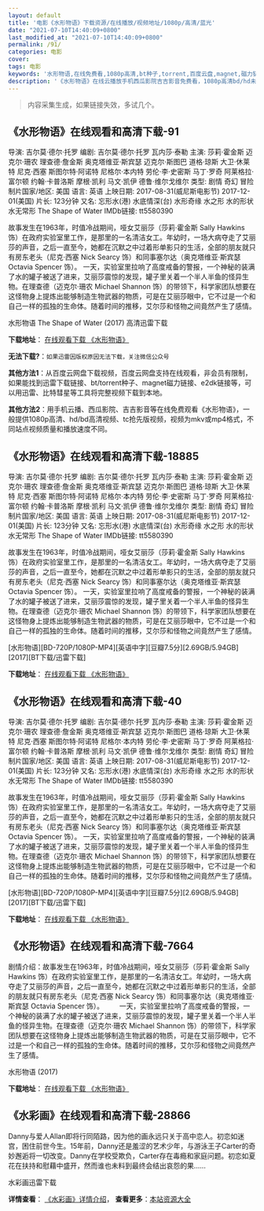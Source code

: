 ```yaml
---
layout: default
title: '电影《水形物语》下载资源/在线播放/视频地址/1080p/高清/蓝光'
date: "2021-07-10T14:40:09+0800"
last_modified_at: "2021-07-10T14:40:09+0800"
permalink: /91/
categories: 电影
cover:
tags: 电影
keywords: '水形物语,在线免费看,1080p高清,bt种子,torrent,百度云盘,magnet,磁力链,迅雷下载资源'
description: '《水形物语》在线云播放手机西瓜影院吉吉影音免费看，1080p高清bd/hd未删减完整版和tc抢先枪版，mkv/mp4格式，附带bt/torrent种子、magnet/磁力链、百度云盘、网盘资源迅雷下载链接'
---
```


>内容采集生成，如果链接失效，多试几个。


## 《水形物语》在线观看和高清下载-91

导演: 吉尔莫·德尔·托罗 编剧: 吉尔莫·德尔·托罗 瓦内莎·泰勒 主演: 莎莉·霍金斯 迈克尔·珊农 理查德·詹金斯 奥克塔维亚·斯宾瑟 迈克尔·斯图巴 道格·琼斯 大卫·休莱特 尼克·西塞 斯图尔特·阿诺特 尼格尔·本内特 劳伦·李·史密斯 马丁·罗奇 阿莱格拉·富尔顿 约翰·卡普洛斯 摩根·凯利 马文·凯伊 德鲁·维尔戈维尔 类型: 剧情 奇幻 冒险 制片国家/地区: 美国 语言: 英语 上映日期: 2017-08-31(威尼斯电影节) 2017-12-01(美国) 片长: 123分钟 又名: 忘形水(港) 水底情深(台) 水形奇缘 水之形 水的形状 水无常形 The Shape of Water IMDb链接: tt5580390

故事发生在1963年，时值冷战期间，哑女艾丽莎（莎莉·霍金斯 Sally Hawkins 饰）在政府实验室里工作，是那里的一名清洁女工。年幼时，一场大病夺走了艾丽莎的声音，之后一直至今，她都在沉默之中过着形单影只的生活，全部的朋友就只有房东老头（尼克·西塞 Nick Searcy 饰）和同事塞尔达（奥克塔维亚·斯宾瑟 Octavia Spencer 饰）。 一天，实验室里拉响了高度戒备的警报，一个神秘的装满了水的罐子被送了进来，艾丽莎震惊的发现，罐子里关着一个半人半鱼的怪异生物。在理查德（迈克尔·珊农 Michael Shannon 饰）的带领下，科学家团队想要在这怪物身上提炼出能够制造生物武器的物质，可是在艾丽莎眼中，它不过是一个和自己一样的孤独的生命体。随着时间的推移，艾尔莎和怪物之间竟然产生了感情。


水形物语 The Shape of Water (2017) 高清迅雷下载

**下载地址**： [在线观看下载 《水形物语》](https://www.xl720.com/thunder/28275.html) 


**无法下载?**：`如果迅雷因版权原因无法下载，关注微信公众号 `

**其他方法1**：从百度云网盘下载视频，百度云网盘支持在线观看，非会员有限制，如果能找到迅雷下载链接、bt/torrent种子、magnet磁力链接、e2dk链接等，可以用迅雷、比特彗星等工具将完整视频下载到本地。

**其他方法2**：用手机云播、西瓜影院、吉吉影音等在线免费观看《水形物语》，一般提供1080p高清、hd/bd高清视频、tc抢先版视频，视频为mkv或mp4格式，不同站点视频质量和播放速度不同。


## 《水形物语》在线观看和高清下载-18885

导演: 吉尔莫·德尔·托罗 编剧: 吉尔莫·德尔·托罗 瓦内莎·泰勒 主演: 莎莉·霍金斯 迈克尔·珊农 理查德·詹金斯 奥克塔维亚·斯宾瑟 迈克尔·斯图巴 道格·琼斯 大卫·休莱特 尼克·西塞 斯图尔特·阿诺特 尼格尔·本内特 劳伦·李·史密斯 马丁·罗奇 阿莱格拉·富尔顿 约翰·卡普洛斯 摩根·凯利 马文·凯伊 德鲁·维尔戈维尔 类型: 剧情 奇幻 冒险 制片国家/地区: 美国 语言: 英语 上映日期: 2017-08-31(威尼斯电影节) 2017-12-01(美国) 片长: 123分钟 又名: 忘形水(港) 水底情深(台) 水形奇缘 水之形 水的形状 水无常形 The Shape of Water IMDb链接: tt5580390

故事发生在1963年，时值冷战期间，哑女艾丽莎（莎莉·霍金斯 Sally Hawkins 饰）在政府实验室里工作，是那里的一名清洁女工。年幼时，一场大病夺走了艾丽莎的声音，之后一直至今，她都在沉默之中过着形单影只的生活，全部的朋友就只有房东老头（尼克·西塞 Nick Searcy 饰）和同事塞尔达（奥克塔维亚·斯宾瑟 Octavia Spencer 饰）。 一天，实验室里拉响了高度戒备的警报，一个神秘的装满了水的罐子被送了进来，艾丽莎震惊的发现，罐子里关着一个半人半鱼的怪异生物。在理查德（迈克尔·珊农 Michael Shannon 饰）的带领下，科学家团队想要在这怪物身上提炼出能够制造生物武器的物质，可是在艾丽莎眼中，它不过是一个和自己一样的孤独的生命体。随着时间的推移，艾尔莎和怪物之间竟然产生了感情。


[水形物语][BD-720P/1080P-MP4][英语中字][豆瓣7.5分][2.69GB/5.94GB][2017][BT下载/迅雷下载]

**下载地址**： [在线观看下载 《水形物语》](https://www.btdx8.com/torrent/sxwy_2017.html) 


## 《水形物语》在线观看和高清下载-40

导演: 吉尔莫·德尔·托罗 编剧: 吉尔莫·德尔·托罗 瓦内莎·泰勒 主演: 莎莉·霍金斯 迈克尔·珊农 理查德·詹金斯 奥克塔维亚·斯宾瑟 迈克尔·斯图巴 道格·琼斯 大卫·休莱特 尼克·西塞 斯图尔特·阿诺特 尼格尔·本内特 劳伦·李·史密斯 马丁·罗奇 阿莱格拉·富尔顿 约翰·卡普洛斯 摩根·凯利 马文·凯伊 德鲁·维尔戈维尔 类型: 剧情 奇幻 冒险 制片国家/地区: 美国 语言: 英语 上映日期: 2017-08-31(威尼斯电影节) 2017-12-01(美国) 片长: 123分钟 又名: 忘形水(港) 水底情深(台) 水形奇缘 水之形 水的形状 水无常形 The Shape of Water IMDb链接: tt5580390

故事发生在1963年，时值冷战期间，哑女艾丽莎（莎莉·霍金斯 Sally Hawkins 饰）在政府实验室里工作，是那里的一名清洁女工。年幼时，一场大病夺走了艾丽莎的声音，之后一直至今，她都在沉默之中过着形单影只的生活，全部的朋友就只有房东老头（尼克·西塞 Nick Searcy 饰）和同事塞尔达（奥克塔维亚·斯宾瑟 Octavia Spencer 饰）。 一天，实验室里拉响了高度戒备的警报，一个神秘的装满了水的罐子被送了进来，艾丽莎震惊的发现，罐子里关着一个半人半鱼的怪异生物。在理查德（迈克尔·珊农 Michael Shannon 饰）的带领下，科学家团队想要在这怪物身上提炼出能够制造生物武器的物质，可是在艾丽莎眼中，它不过是一个和自己一样的孤独的生命体。随着时间的推移，艾尔莎和怪物之间竟然产生了感情。


[水形物语][BD-720P/1080P-MP4][英语中字][豆瓣7.5分][2.69GB/5.94GB][2017][BT下载/迅雷下载]

**下载地址**： [在线观看下载 《水形物语》](https://www.btdx8.com/torrent/sxwy_2017.html) 


## 《水形物语》在线观看和高清下载-7664

剧情介绍：故事发生在1963年，时值冷战期间，哑女艾丽莎（莎莉·霍金斯 Sally Hawkins 饰）在政府实验室里工作，是那里的一名清洁女工。年幼时，一场大病夺走了艾丽莎的声音，之后一直至今，她都在沉默之中过着形单影只的生活，全部的朋友就只有房东老头（尼克·西塞 Nick Searcy 饰）和同事塞尔达（奥克塔维亚·斯宾瑟 Octavia Spencer 饰）。 　　一天，实验室里拉响了高度戒备的警报，一个神秘的装满了水的罐子被送了进来，艾丽莎震惊的发现，罐子里关着一个半人半鱼的怪异生物。在理查德（迈克尔·珊农 Michael Shannon 饰）的带领下，科学家团队想要在这怪物身上提炼出能够制造生物武器的物质，可是在艾丽莎眼中，它不过是一个和自己一样的孤独的生命体。随着时间的推移，艾尔莎和怪物之间竟然产生了感情。


水形物语 (2017)

**下载地址**： [在线观看下载 《水形物语》](https://www.btbtdy.me/btdy/dy12460.html) 


## 《水彩画》在线观看和高清下载-28866

Danny与爱人Allan即将行同陌路，因为他的画永远只关于高中恋人。初恋如迷宫，困住前世今生。15年前，Danny还是羞涩的艺术少年，与游泳王子Carter的奇妙邂逅将一切改变。Danny在学校受欺负，Carter存在毒瘾和家庭问题。初恋如夏花在扶持和慰藉中盛开，然而谁也未料到最终会结出哀怨的果&hellip;…


水彩画迅雷下载

**详情查看**： [《水彩画》详情介绍](/movie/28866/)， **查看更多**：[本站资源大全](/movie/t/all/)


